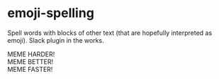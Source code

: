 # emoji-spelling
Spell words with blocks of other text (that are hopefully interpreted as emoji).  Slack plugin in the works.

MEME HARDER!  
MEME BETTER!  
MEME FASTER!  
